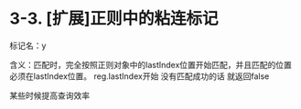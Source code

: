# 3-3. [扩展]正则中的粘连标记

标记名：y

含义：匹配时，完全按照正则对象中的lastIndex位置开始匹配，并且匹配的位置必须在lastIndex位置。 reg.lastIndex开始 没有匹配成功的话 就返回false

某些时候提高查询效率